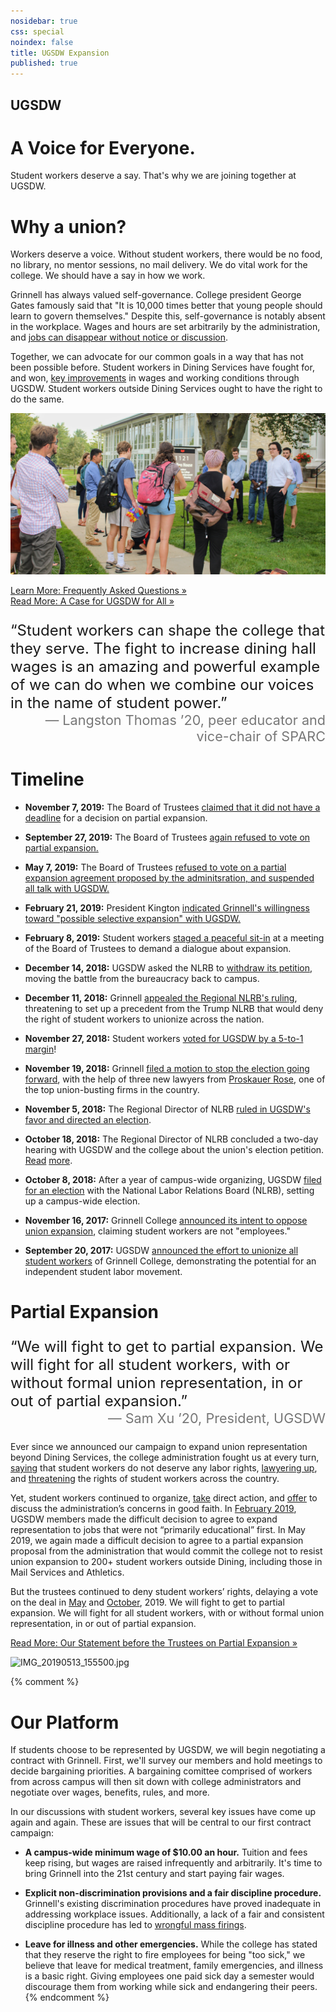 ```yaml
---
nosidebar: true
css: special
noindex: false
title: UGSDW Expansion
published: true
---
```


<div class="text-banner">
    <h2 class="subtitle"> UGSDW </h2>
    <h1 class="title">A Voice for Everyone.</h1>
</div>

<span>
Student workers deserve a say. That's why we are joining together at UGSDW.
</span>

# Why a union?

Workers deserve a voice. Without student workers, there would be no food, no
library, no mentor sessions, no mail delivery. We do vital work for the
college. We should have a say in how we
work.

Grinnell has always valued self-governance. College president George Gates 
famously said that "It is 10,000 times better that young people should learn to 
govern themselves." Despite this, self-governance is notably absent in 
the workplace. Wages and hours are set arbitrarily by the administration, and
[jobs can disappear without notice or discussion](/2017/08/26/statement-on-the-closing-of-bob-s-underground-cafe-and-lyle-s-pub/). 

Together, we can advocate for our common goals in a way that has not been possible before. Student workers in Dining Services have fought for, and won, [key improvements](https://www.ugsdw.org/2019/06/10/student-dining-workers-ratify-new-contract-with-grinnell-college-for-academic-year-2019-2020/) in wages and working conditions through UGSDW. Student workers outside Dining Services ought to have the right to do the same. 

![Expansion announcement](/assets/news/expansion_watching.jpg)

<a href="/together/faq/" class="button">Learn More: Frequently Asked Questions &raquo;</a>
<br>
<a href="/together/why/" class="button">Read More: A Case for UGSDW for All &raquo;</a>


<div class="text-banner" style="font-size: 1.5rem; margin: 1em 0">
&ldquo;Student workers can shape the college that they serve. The fight to increase
dining hall wages is an amazing and powerful example of we can do when we
combine our voices in the name of student power.&rdquo;
<div style="color: #777; font-size: 0.9em; text-align: right">
— Langston Thomas &rsquo;20, peer educator and vice-chair of SPARC
</div>
</div>


# Timeline

- **November 7, 2019:** The Board of Trustees [claimed that it did not have a deadline](https://www.ugsdw.org/2019/11/08/trustees-delay-on-expansion-again-ugsdw-announces-next-phase-of-organizing/) for a decision on partial expansion. 
- **September 27, 2019:** The Board of Trustees [again refused to vote on partial expansion.](https://www.ugsdw.org/2019/09/28/statement-on-board-of-trustees-delay-of-vote-on-partial-expansion/) 
- **May 7, 2019:** The Board of Trustees [refused to vote on a partial expansion agreement proposed by the adminitsration, and suspended all talk with UGSDW.](https://www.ugsdw.org/2019/05/08/moving-backward-statement-on-may-7-student-campus-memo/)
- **February 21, 2019:** President Kington [indicated Grinnell's willingness toward "possible selective expansion" with UGSDW.](https://www.ugsdw.org/2019/02/21/statement-on-feb-21-special-campus-memo/) 
- **February 8, 2019:** Student workers [staged a peaceful sit-in](https://www.ugsdw.org/2019/02/08/trustees-walk-out-as-ugsdw-asks-for-dialogue/) at a meeting of the Board of Trustees to demand a dialogue about expansion. 

- **December 14, 2018:** UGSDW asked the NLRB to [withdraw its petition](/2018/12/14/ugsdw-withdraws-petition-seeks-to-preserve-rights-of-student-workers-grinnell-opposes/), moving the battle from the bureaucracy back to campus.
- **December 11, 2018:** Grinnell [appealed the Regional NLRB's ruling](https://www.ugsdw.org/2018/12/11/grinnell-college-running-scared-to-trump/), threatening to set up a precedent from the Trump NLRB that would deny the right of student workers to unionize across the nation. 
- **November 27, 2018:** Student workers [voted for UGSDW by a 5-to-1 margin](/2018/11/27/student-workers-we-re-stickin-with-the-union/)!
- **November 19, 2018:** Grinnell [filed a motion to stop the election going forward](/2018/11/19/statement-on-nov-19-special-campus-memo/), with the help of three new lawyers from [Proskauer Rose](http://www.proskauer.com), one of the top union-busting firms in the country.  
- **November 5, 2018:** The Regional Director of NLRB [ruled in UGSDW's favor and directed an election](/2018/11/05/student-workers-prevail-as-nlrb-directs-union-election/).
- **October 18, 2018:** The Regional Director of NLRB concluded a two-day hearing with UGSDW and the college about the union's election petition.  [Read](http://www.thesandb.com/article/college-and-union-convene-historic-hearing-on-expanded-unionization-efforts.html) [more](http://www.thesandb.com/article/historic-unionization-hearing-concludes-with-nlrb-ruling-pending.html).
- **October 8, 2018:** After a year of campus-wide organizing, UGSDW [filed for an election](/2018/10/08/ugsdw-files-for-election-paving-the-way-for-campus-wide-union/) with the National Labor Relations Board (NLRB), setting up a campus-wide election.

- **November 16, 2017:** Grinnell College [announced its intent to oppose union expansion](https://www.ugsdw.org/2017/11/16/grinnell-s-anti-worker-agenda/), claiming student workers are not "employees."
- **September 20, 2017:** UGSDW [announced the effort to unionize all student workers](https://www.ugsdw.org/2017/09/20/the-most-unionized-campus-in-america/) of Grinnell College, demonstrating the potential for an independent student labor movement.


# Partial Expansion

<div class="text-banner" style="font-size: 1.5rem; margin: 1em 0">
&ldquo;We will fight to get to partial expansion. We will fight for all student workers, with or without formal union representation, in or out of partial expansion.&rdquo;
<div style="color: #777; font-size: 0.9em; text-align: right">
— Sam Xu &rsquo;20, President, UGSDW
</div>
</div>

Ever since we announced our campaign to expand union representation beyond Dining Services, the college administration fought us at every turn, [saying](https://www.ugsdw.org/2017/11/16/grinnell-s-anti-worker-agenda/) that student workers do not deserve any labor rights, [lawyering up](https://www.ugsdw.org/2018/11/19/statement-on-nov-19-special-campus-memo/), and [threatening](https://www.motherjones.com/politics/2018/12/grinnell-college-union-nlrb-national-labor-relations-board/) the rights of student workers across the country.

Yet, student workers continued to organize, [take](https://www.ugsdw.org/2018/12/14/grinnell-college-sent-backpedaling-after-successful-student-demonstration/) direct action, and [offer](https://www.ugsdw.org/2019/02/09/our-letter-to-the-board-of-trustees/) to discuss the administration’s concerns in good faith. In [February 2019](https://www.ugsdw.org/2019/02/21/statement-on-feb-21-special-campus-memo/), UGSDW members made the difficult decision to agree to expand representation to jobs that were not “primarily educational” first. In May 2019, we again made a difficult decision to agree to a partial expansion proposal from the administration that would commit the college not to resist union expansion to 200+ student workers outside Dining, including those in Mail Services and Athletics.  

But the trustees continued to deny student workers’ rights, delaying a vote on the deal in [May](https://www.ugsdw.org/2019/05/08/moving-backward-statement-on-may-7-student-campus-memo/) and [October](https://www.ugsdw.org/2019/09/28/statement-on-board-of-trustees-delay-of-vote-on-partial-expansion/), 2019. We will fight to get to partial expansion. We will fight for all student workers, with or without formal union representation, in or out of partial expansion.

<a href="/assets/Sam Xu 10_3_19 Statement to Trustees on Union Partial Expansion.pdf" class="button">Read More: Our Statement before the Trustees on Partial Expansion &raquo;</a>

![IMG_20190513_155500.jpg]({{site.baseurl}}/assets/news/IMG_20190513_155500.jpg)

{% comment %} 
# Our Platform

If students choose to be represented by UGSDW, we will begin negotiating a
contract with Grinnell.  First, we'll survey our members and hold meetings
to decide bargaining priorities.  A bargaining comittee comprised of workers
from across campus will then sit down with college administrators and 
negotiate over wages, benefits, rules, and more.

In our discussions with student workers, several key issues have come up again
and again. These are issues that will be central to our first contract campaign:

- **A campus-wide minimum wage of $10.00 an hour.** Tuition and fees keep
rising, but wages are raised infrequently and arbitrarily.  It's time to bring
Grinnell into the 21st century and start paying fair wages.

- **Explicit non-discrimination provisions and a fair discipline procedure.**  
Grinnell's existing discrimination procedures have proved inadequate in 
addressing workplace issues.  Additionally, a lack of a fair and consistent
discipline procedure has led to 
[wrongful mass firings](/2018/07/14/ugsdw-wins-reinstatement-of-student-employees/).

- **Leave for illness and other emergencies.** While the college has stated that
they reserve the right to fire employees for being "too sick," we believe
that leave for medical treatment, family emergencies, and illness is a basic
right.  Giving employees one paid sick day a semester would discourage them
from working while sick and endangering their peers.
{% endcomment %}
